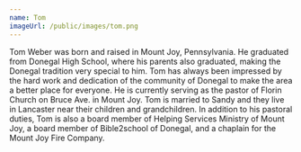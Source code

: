 ```yaml
---
name: Tom
imageUrl: /public/images/tom.png
---
```

Tom Weber was born and raised in Mount Joy, Pennsylvania. He graduated from Donegal High School, where his parents also graduated, making the Donegal tradition very special to him. Tom has always been impressed by the hard work and dedication of the community of Donegal to make the area a better place for everyone. He is currently serving as the pastor of Florin Church on Bruce Ave. in Mount Joy. Tom is married to Sandy and they live in Lancaster near their children and grandchildren. In addition to his pastoral duties, Tom is also a board member of Helping Services Ministry of Mount Joy, a board member of Bible2school of Donegal, and a chaplain for the Mount Joy Fire Company.
